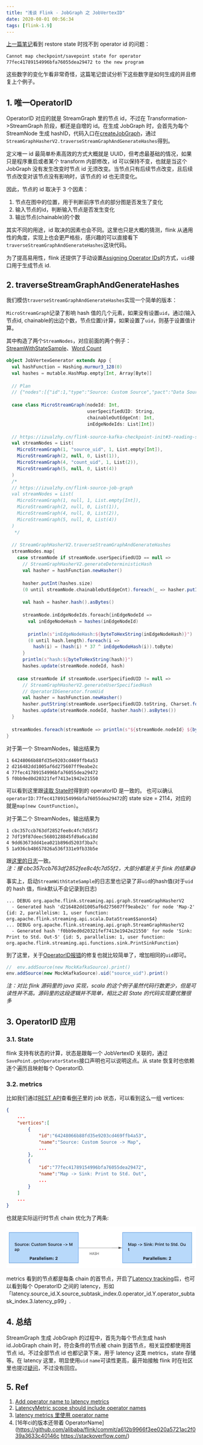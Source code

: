 ```yaml
---
title: "浅谈 Flink - JobGraph 之 JobVertexID"
date: 2020-08-01 00:56:34
tags: [flink-1.9]
---
```


[上一篇笔记](https://izualzhy.cn/flink-source-kafka-checkpoint-read)看到 restore state 时找不到 operator id 的问题：

```
Cannot map checkpoint/savepoint state for operator 77fec41789154996bfa76055dea29472 to the new program
```

这些数字的变化乍看非常奇怪，这篇笔记尝试分析下这些数字是如何生成的并且修复上个例子。

## 1. 唯一OperatorID

OperatorID 对应的就是 StreamGraph 里的节点 id，不过在 Transformation->StreamGraph 阶段，都还是自增的 id。在生成 JobGraph 时，会首先为每个 StreamNode 生成 hashID，代码入口在[createJobGraph](https://izualzhy.cn/flink-source-job-graph#2-streamingjobgraphgenerator)，通过`StreamGraphHasherV2.traverseStreamGraphAndGenerateHashes`得到。

定义唯一 id 最简单朴素高效的方式大概就是 UUID，但考虑最基础的情况，如果只是程序重启或者某个 transform 内部修改，id 可以保持不变，也就是当这个 JobGraph 没有发生改变时节点 id 无须改变。当节点只有后续节点改变，且后续节点改变对该节点没有影响时，该节点的 id 也无须变化。

因此，节点的 id 取决于 3 个因素：  
1. 节点在图中的位置，用于判断前序节点的部分图是否发生了变化  
2. 输入节点的id，判断输入节点是否发生变化   
3. 输出节点(chainable)的个数  

其实不同的用途，id 取决的因素也会不同。这里也只是大概的猜测，flink 从通用性的角度，实现上也会更严格些，感兴趣的可以直接看下`traverseStreamGraphAndGenerateHashes`这块代码。

为了提高易用性，flink 还提供了手动设置[Assigning Operator IDs](https://ci.apache.org/projects/flink/flink-docs-master/ops/state/savepoints.html#assigning-operator-ids)的方式，`uid`接口用于生成节点 id.

## 2. traverseStreamGraphAndGenerateHashes

我们模仿`traverseStreamGraphAndGenerateHashes`实现一个简单的版本：

`MicroStreamGraph`记录了影响 hash 值的几个元素，如果没有设置`uid`，通过(输入节点id, chainable的出边个数，节点位置)计算，如果设置了`uid`，则基于设置值计算。

其中构造了两个`StreamNodes`，对应前面的两个例子：[StreamWithStateSample](https://izualzhy.cn/flink-source-kafka-checkpoint-init#3-reading-state)、[Word Count](https://izualzhy.cn/flink-source-transformations#1-%E5%BC%80%E7%AF%87)

```scala
object JobVertexGenerator extends App {
  val hashFunction = Hashing.murmur3_128(0)
  val hashes = mutable.HashMap.empty[Int, Array[Byte]]

  // Plan
  // {"nodes":[{"id":1,"type":"Source: Custom Source","pact":"Data Source","contents":"Source: Custom Source","parallelism":4},{"id":2,"type":"Map","pact":"Operator","contents":"Map","parallelism":4,"predecessors":[{"id":1,"ship_strategy":"FORWARD","side":"second"}]},{"id":4,"type":"Map","pact":"Operator","contents":"Map","parallelism":4,"predecessors":[{"id":2,"ship_strategy":"HASH","side":"second"}]},{"id":5,"type":"Sink: Print to Std. Out","pact":"Data Sink","contents":"Sink: Print to Std. Out","parallelism":4,"predecessors":[{"id":4,"ship_strategy":"FORWARD","side":"second"}]}]}

  case class MicroStreamGraph(nodeId: Int,
                              userSpecifiedUID: String,
                              chainableOutEdgeCnt: Int,
                              inEdgeNodeIds: List[Int])

  // https://izualzhy.cn/flink-source-kafka-checkpoint-init#3-reading-state
  val streamNodes = List(
    MicroStreamGraph(1, "source_uid", 1, List.empty[Int]),
    MicroStreamGraph(2, null, 0, List(1)),
    MicroStreamGraph(4, "count_uid", 1, List(2)),
    MicroStreamGraph(5, null, 0, List(4))
  )
  /*
  // https://izualzhy.cn/flink-source-job-graph
  val streamNodes = List(
    MicroStreamGraph(1, null, 1, List.empty[Int]),
    MicroStreamGraph(2, null, 0, List(1)),
    MicroStreamGraph(4, null, 0, List(2)),
    MicroStreamGraph(5, null, 0, List(4))
  )
   */

  // StreamGraphHasherV2.traverseStreamGraphAndGenerateHashes
  streamNodes.map{
    case streamNode if streamNode.userSpecifiedUID == null =>
      // StreamGraphHasherV2.generateDeterministicHash
      val hasher = hashFunction.newHasher()

      hasher.putInt(hashes.size)
      (0 until streamNode.chainableOutEdgeCnt).foreach(_ => hasher.putInt(hashes.size))

      val hash = hasher.hash().asBytes()

      streamNode.inEdgeNodeIds.foreach{inEdgeNodeId =>
        val inEdgeNodeHash = hashes(inEdgeNodeId)

        println(s"inEdgeNodeHash:${byteToHexString(inEdgeNodeHash)}")
        (0 until hash.length).foreach(i =>
          hash(i) = (hash(i) * 37 ^ inEdgeNodeHash(i)).toByte)
      }
      println(s"hash:${byteToHexString(hash)}")
      hashes.update(streamNode.nodeId, hash)

    case streamNode if streamNode.userSpecifiedUID != null =>
      // StreamGraphHasherV2.generateUserSpecifiedHash
      // OperatorIDGenerator.fromUid
      val hasher = hashFunction.newHasher()
      hasher.putString(streamNode.userSpecifiedUID.toString, Charset.forName("UTF-8"))
      hashes.update(streamNode.nodeId, hasher.hash().asBytes())
  }

  streamNodes.foreach(streamNode => println(s"${streamNode.nodeId} ${byteToHexString(hashes(streamNode.nodeId))}"))
}
```

对于第一个 StreamNodes，输出结果为

```
1 64248066b88fd35e9203cd469ffb4a53
2 d216482dd1005af6d275607ff9eabe2c
4 77fec41789154996bfa76055dea29472
5 f0bb9ed0d20321fef7413e1942e21550
```

可以看到这里跟[读取 State时](https://izualzhy.cn/flink-source-kafka-checkpoint-read#4-stateviewer-%E6%89%AB%E6%8F%8F-managedoperatorstate)得到的 operatorID 是一致的。
也可以确认`operatorID:77fec41789154996bfa76055dea29472`的 state size = 2114，对应的就是`map(new CountFunction)`。

对于第二个 StreamNodes，输出结果为

```
1 cbc357ccb763df2852fee8c4fc7d55f2
2 7df19f87deec5680128845fd9a6ca18d
4 9dd63673dd41ea021b896d5203f3ba7c
5 1a936cb48657826a536f331e9fb33b5e
```

跟[这里的日志](https://izualzhy.cn/flink-source-job-graph#5-%E7%A4%BA%E4%BE%8B)一致。  
*注：搜 cbc357ccb763df2852fee8c4fc7d55f2，大部分都是关于 flink 的结果😅*

事实上，启动`StreamWithStateSample`的日志里也记录了非`uid`的hash值(对于`uid`的 hash 值，flink默认不会记录到日志)

```
... DEBUG org.apache.flink.streaming.api.graph.StreamGraphHasherV2      - Generated hash 'd216482dd1005af6d275607ff9eabe2c' for node 'Map-2' {id: 2, parallelism: 1, user function: org.apache.flink.streaming.api.scala.DataStream$$anon$4}
... DEBUG org.apache.flink.streaming.api.graph.StreamGraphHasherV2      - Generated hash 'f0bb9ed0d20321fef7413e1942e21550' for node 'Sink: Print to Std. Out-5' {id: 5, parallelism: 1, user function: org.apache.flink.streaming.api.functions.sink.PrintSinkFunction}
```

到了这里，关于[OperatorID报错](https://izualzhy.cn/flink-source-kafka-checkpoint-read#1-mock-flinkkafkaconsumerbase)的修复也就比较简单了，增加相同的`uid`即可。

```scala
//  env.addSource(new MockKafkaSource).print()
env.addSource(new MockKafkaSource).uid("source_uid").print()
```

*注：对比 flink 源码里的 java 实现，scala 的这个例子虽然代码行数更少，但是可读性并不高。源码里的这段逻辑并不简单，相比之前 State 的代码实现要优雅很多*

## 3. OperatorID 应用
### 3.1. State

flink 支持有状态的计算，状态是跟每一个 JobVertexID 关联的，通过`SavePoint.getOperatorStates`接口声明也可以说明这点。从 state 恢复时也依赖逐个遍历且映射每个 OperatorID.

### 3.2. metrics

比如我们通过[REST API](https://ci.apache.org/projects/flink/flink-docs-master/monitoring/metrics.html#rest-api-integration)查看[例子](https://izualzhy.cn/flink-source-kafka-checkpoint-init#3-reading-state)里的 job 状态，可以看到这么一组 vertices:

```json
{
    ...
    "vertices":[
        {
            "id":"64248066b88fd35e9203cd469ffb4a53",
            "name":"Source: Custom Source -> Map",
            ...
        },
        {
            "id":"77fec41789154996bfa76055dea29472",
            "name":"Map -> Sink: Print to Std. Out",
            ...
        }
    ]
    ...
}
```

也就是实际运行时节点 chain 优化为了两条:

![StreamWithStateSample_running](/assets/images/flink-source-code/StreamWithStateSample_running.jpg)

metrics 看到的节点都是每条 chain 的首节点，开启了[Latency tracking](https://ci.apache.org/projects/flink/flink-docs-master/monitoring/metrics.html#latency-tracking)后，也可以看到每个 OperatorID 之间的 latency，形如「latency.source_id.X.source_subtask_index.0.operator_id.Y.operator_subtask_index.3.latency_p99」.

## 4. 总结

StreamGraph 生成 JobGraph 的过程中，首先为每个节点生成 hash id.JobGraph chain 时，符合条件的节点被 chain 到首节点，相关监控都使用首节点 id。不过全部节点 id 也都记录下来，用于 latency 这类 metrics，state 存储等。在 latency 这里，明显使用`uid` `name`可读性更高，最开始接触 flink 时在社区里也提过[疑问](http://apache-flink.147419.n8.nabble.com/flink-Latency-tracking-td1800.html)，不过没有回应。

## 5. Ref

1. [Add operator name to latency metrics](https://issues.apache.org/jira/browse/FLINK-9653)  
2. [LatencyMetric scope should include operator names](https://issues.apache.org/jira/browse/FLINK-8592)  
3. [latency metrics 里使用 operator name](https://stackoverflow.com/questions/50994512/get-operator-name-in-flink-latency-metric)  
4. [16年ci的版本还带着 OperatorName](https://github.com/alibaba/flink/commit/a612b9966f3ee020a5721ac2f039a3633c40146c
https://stackoverflow.com/)  